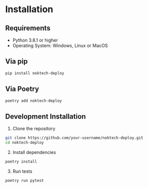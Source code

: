 # Installation

## Requirements

- Python 3.8.1 or higher
- Operating System: Windows, Linux or MacOS

## Via pip

```bash
pip install noktech-deploy
```

## Via Poetry

```bash
poetry add noktech-deploy
```

## Development Installation

1. Clone the repository
```bash
git clone https://github.com/your-username/noktech-deploy.git
cd noktech-deploy
```

2. Install dependencies
```bash
poetry install
```

3. Run tests
```bash
poetry run pytest
``` 